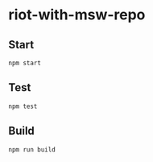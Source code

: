 # riot-with-msw-repo



## Start

```
npm start
```

## Test

```
npm test
```

## Build

```
npm run build
```